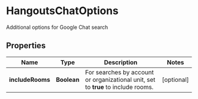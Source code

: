 

# HangoutsChatOptions

Additional options for Google Chat search

## Properties

| Name | Type | Description | Notes |
|------------ | ------------- | ------------- | -------------|
|**includeRooms** | **Boolean** | For searches by account or organizational unit, set to **true** to include rooms. |  [optional] |



